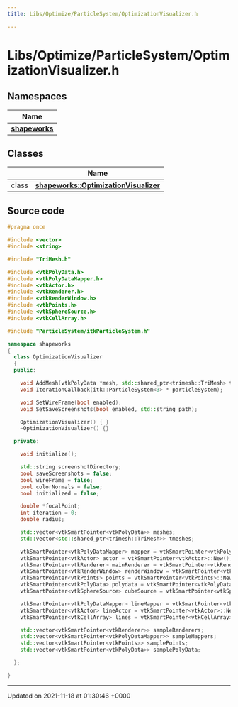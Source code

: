 ```yaml
---
title: Libs/Optimize/ParticleSystem/OptimizationVisualizer.h

---
```


# Libs/Optimize/ParticleSystem/OptimizationVisualizer.h



## Namespaces

| Name           |
| -------------- |
| **[shapeworks](../Namespaces/namespaceshapeworks.md)**  |

## Classes

|                | Name           |
| -------------- | -------------- |
| class | **[shapeworks::OptimizationVisualizer](../Classes/classshapeworks_1_1OptimizationVisualizer.md)**  |




## Source code

```cpp
#pragma once

#include <vector>
#include <string>

#include "TriMesh.h"

#include <vtkPolyData.h>
#include <vtkPolyDataMapper.h>
#include <vtkActor.h>
#include <vtkRenderer.h>
#include <vtkRenderWindow.h>
#include <vtkPoints.h>
#include <vtkSphereSource.h>
#include <vtkCellArray.h>

#include "ParticleSystem/itkParticleSystem.h"

namespace shapeworks
{
  class OptimizationVisualizer
  {
  public:

    void AddMesh(vtkPolyData *mesh, std::shared_ptr<trimesh::TriMesh> tmesh);
    void IterationCallback(itk::ParticleSystem<3> * particleSystem);

    void SetWireFrame(bool enabled);
    void SetSaveScreenshots(bool enabled, std::string path);

    OptimizationVisualizer() { }
    ~OptimizationVisualizer() {}

  private:

    void initialize();

    std::string screenshotDirectory;
    bool saveScreenshots = false;
    bool wireFrame = false;
    bool colorNormals = false;
    bool initialized = false;

    double *focalPoint;
    int iteration = 0;
    double radius;

    std::vector<vtkSmartPointer<vtkPolyData>> meshes;
    std::vector<std::shared_ptr<trimesh::TriMesh>> tmeshes;

    vtkSmartPointer<vtkPolyDataMapper> mapper = vtkSmartPointer<vtkPolyDataMapper>::New();
    vtkSmartPointer<vtkActor> actor = vtkSmartPointer<vtkActor>::New();
    vtkSmartPointer<vtkRenderer> mainRenderer = vtkSmartPointer<vtkRenderer>::New();
    vtkSmartPointer<vtkRenderWindow> renderWindow = vtkSmartPointer<vtkRenderWindow>::New();
    vtkSmartPointer<vtkPoints> points = vtkSmartPointer<vtkPoints>::New();
    vtkSmartPointer<vtkPolyData> polydata = vtkSmartPointer<vtkPolyData>::New();
    vtkSmartPointer<vtkSphereSource> cubeSource = vtkSmartPointer<vtkSphereSource>::New();

    vtkSmartPointer<vtkPolyDataMapper> lineMapper = vtkSmartPointer<vtkPolyDataMapper>::New();
    vtkSmartPointer<vtkActor> lineActor = vtkSmartPointer<vtkActor>::New();
    vtkSmartPointer<vtkCellArray> lines = vtkSmartPointer<vtkCellArray>::New();

    std::vector<vtkSmartPointer<vtkRenderer>> sampleRenderers;
    std::vector<vtkSmartPointer<vtkPolyDataMapper>> sampleMappers;
    std::vector<vtkSmartPointer<vtkPoints>> samplePoints;
    std::vector<vtkSmartPointer<vtkPolyData>> samplePolyData;

  };

}
```


-------------------------------

Updated on 2021-11-18 at 01:30:46 +0000
